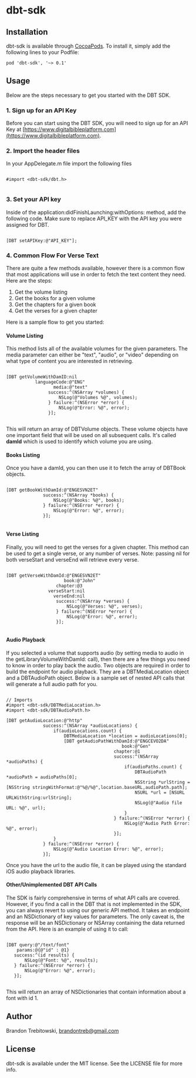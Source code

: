 # dbt-sdk

## Installation

dbt-sdk is available through [CocoaPods](http://cocoapods.org). To install
it, simply add the following lines to your Podfile:

```
pod 'dbt-sdk', '~> 0.1'
```

## Usage

Below are the steps necessary to get you started with the DBT SDK.

### 1. Sign up for an API Key

Before you can start using the DBT SDK, you will need to sign up for an API Key at [https://www.digitalbibleplatform.com](https://www.digitalbibleplatform.com).  

### 2. Import the header files

In your AppDelegate.m file import the following files

```

#import <dbt-sdk/dbt.h> 
	
```

### 3. Set your API key

Inside of the application:didFinishLaunching:withOptions: method, add the following code.  Make sure to replace API_KEY with the API key you were assigned for DBT.

```

[DBT setAPIKey:@"API_KEY"];

```

### 4. Common Flow For Verse Text

There are quite a few methods available, however there is a common flow that most applications will use in order to fetch the text content they need.  Here are the steps:

1. Get the volume listing
2. Get the books for a given volume
3. Get the chapters for a given book
4. Get the verses for a given chapter

Here is a sample flow to get you started:

#### Volume Listing

This method lists all of the available volumes for the given parameters.  The media parameter can either be "text", "audio", or "video" depending on what type of content you are interested in retrieving. 

```

[DBT getVolumeWithDamID:nil
           languageCode:@"ENG"
                  media:@"text"
                success:^(NSArray *volumes) {
                    NSLog(@"Volumes %@", volumes);
                } failure:^(NSError *error) {
                    NSLog(@"Error: %@", error);
                }];
					
```

This will return an array of DBTVolume objects.  These volume objects have one important field that will be used on all subsequent calls. It's called **damId** which is used to identify which volume you are using.

#### Books Listing

Once you have a damId, you can then use it to fetch the array of DBTBook objects.

```

[DBT getBookWithDamId:@"ENGESVN2ET"
              success:^(NSArray *books) {
                  NSLog(@"Books: %@", books);
              } failure:^(NSError *error) {
                  NSLog(@"Error: %@", error);
              }];				  
				  
```

#### Verse Listing

Finally, you will need to get the verses for a given chapter. This method can be used to get a single verse, or any number of verses. Note: passing nil for both verseStart and verseEnd will retrieve every verse.

```

[DBT getVerseWithDamId:@"ENGESVN2ET"
                      book:@"John"
                   chapter:@3
                verseStart:nil
                  verseEnd:nil
                   success:^(NSArray *verses) {
                       NSLog(@"Verses: %@", verses);
                   } failure:^(NSError *error) {
                       NSLog(@"Error: %@", error);
                   }];
	
``` 

#### Audio Playback

If you selected a volume that supports audio (by setting media to audio in the getLibraryVolumeWithDamId: call), then there are a few things you need to know in order to play back the audio.  Two objects are required in order to build the endpoint for audio playback.  They are a DBTMediaLocation object and a DBTAudioPath object.   Below is a sample set of nested API calls that will generate a full audio path for you.

```

// Imports
#import <dbt-sdk/DBTMediaLocation.h>
#import <dbt-sdk/DBTAudioPath.h>

[DBT getAudioLocation:@"http"
              success:^(NSArray *audioLocations) {
                  if(audioLocations.count) {
                      DBTMediaLocation *location = audioLocations[0];
                      [DBT getAudioPathWithDamId:@"ENGCEVO2DA"
                                            book:@"Gen"
                                         chapter:@1
                                         success:^(NSArray *audioPaths) {
                                             if(audioPaths.count) {
                                                 DBTAudioPath *audioPath = audioPaths[0];
                                                 NSString *urlString = [NSString stringWithFormat:@"%@/%@",location.baseURL,audioPath.path];
                                                 NSURL *url = [NSURL URLWithString:urlString];
                                                 NSLog(@"Audio file URL: %@", url);
                                             }
                                         } failure:^(NSError *error) {
                                             NSLog(@"Audio Path Error: %@", error);
                                         }];
                  }
              } failure:^(NSError *error) {
                  NSLog(@"Audio Location Error: %@", error);
              }];
```				

Once you have the url to the audio file, it can be played using the standard iOS audio playback libraries.  

#### Other/Unimplemented DBT API Calls

The SDK is fairly comprehensive in terms of what API calls are covered. However, if you find a call in the DBT that is not implemented in the SDK, you can always revert to using our generic API method.  It takes an endpoint and an NSDictionary of key values for parameters.   The only caveat is, the response will be an NSDictionary or NSArray containing the data returned from the API.  Here is an example of using it to call:

```

[DBT query:@"/text/font"
    params:@{@"id" : @1}
   success:^(id results) {
       NSLog(@"Font: %@", results);
   } failure:^(NSError *error) {
       NSLog(@"Error: %@", error);
   }];
   
```

This will return an array of NSDictionaries that contain information about a font with id 1.

## Author

Brandon Trebitowski, brandontreb@gmail.com

## License

dbt-sdk is available under the MIT license. See the LICENSE file for more info.